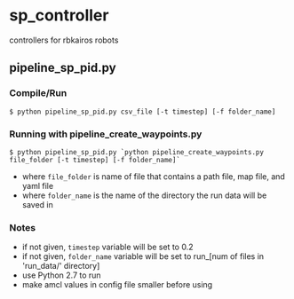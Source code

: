 # sp_controller
controllers for rbkairos robots

## pipeline_sp_pid.py

### Compile/Run
```
$ python pipeline_sp_pid.py csv_file [-t timestep] [-f folder_name]
```

### Running with pipeline_create_waypoints.py
```
$ python pipeline_sp_pid.py `python pipeline_create_waypoints.py file_folder [-t timestep] [-f folder_name]`
```
- where `file_folder` is name of file that contains a path file, map file, and yaml file
- where `folder_name` is the name of the directory the run data will be saved in 

### Notes

- if not given, `timestep` variable will be set to 0.2
- if not given, `folder_name` variable will be set to run_[num of files in 'run_data/' directory]
- use Python 2.7 to run
- make amcl values in config file smaller before using
